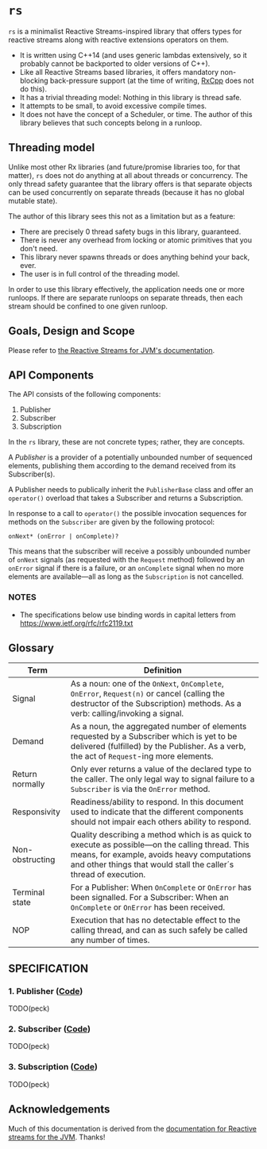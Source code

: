 # `rs`

`rs` is a minimalist Reactive Streams-inspired library that offers types for reactive streams along with reactive extensions operators on them.

* It is written using C++14 (and uses generic lambdas extensively, so it probably cannot be backported to older versions of C++).
* Like all Reactive Streams based libraries, it offers mandatory non-blocking back-pressure support (at the time of writing, [RxCpp](https://github.com/Reactive-Extensions/RxCpp) does not do this).
* It has a trivial threading model: Nothing in this library is thread safe.
* It attempts to be small, to avoid excessive compile times.
* It does not have the concept of a Scheduler, or time. The author of this library believes that such concepts belong in a runloop.


## Threading model

Unlike most other Rx libraries (and future/promise libraries too, for that matter), `rs` does not do anything at all about threads or concurrency. The only thread safety guarantee that the library offers is that separate objects can be used concurrently on separate threads (because it has no global mutable state).

The author of this library sees this not as a limitation but as a feature:

* There are precisely 0 thread safety bugs in this library, guaranteed.
* There is never any overhead from locking or atomic primitives that you don't need.
* This library never spawns threads or does anything behind your back, ever.
* The user is in full control of the threading model.

In order to use this library effectively, the application needs one or more runloops. If there are separate runloops on separate threads, then each stream should be confined to one given runloop.


## Goals, Design and Scope

Please refer to [the Reactive Streams for JVM's documentation](https://github.com/reactive-streams/reactive-streams-jvm#goals-design-and-scope).


## API Components

The API consists of the following components:

1. Publisher
2. Subscriber
3. Subscription

In the `rs` library, these are not concrete types; rather, they are concepts.

A *Publisher* is a provider of a potentially unbounded number of sequenced elements, publishing them according to the demand received from its Subscriber(s).

A Publisher needs to publically inherit the `PublisherBase` class and offer an
`operator()` overload that takes a Subscriber and returns a Subscription.

In response to a call to `operator()` the possible invocation sequences for methods on the `Subscriber` are given by the following protocol:

```
onNext* (onError | onComplete)?
```

This means that the subscriber will receive a possibly unbounded number of `onNext` signals (as requested with the `Request` method) followed by an `onError` signal if there is a failure, or an `onComplete` signal when no more elements are available—all as long as the `Subscription` is not cancelled.


### NOTES

- The specifications below use binding words in capital letters from https://www.ietf.org/rfc/rfc2119.txt


## Glossary

| Term                      | Definition                                                                                             |
| ------------------------- | ------------------------------------------------------------------------------------------------------ |
| <a name="term_signal">Signal</a> | As a noun: one of the `OnNext`, `OnComplete`, `OnError`, `Request(n)` or cancel (calling the destructor of the Subscription) methods. As a verb: calling/invoking a signal. |
| <a name="term_demand">Demand</a> | As a noun, the aggregated number of elements requested by a Subscriber which is yet to be delivered (fulfilled) by the Publisher. As a verb, the act of `Request`-ing more elements. |
| <a name="term_return_normally">Return normally</a> | Only ever returns a value of the declared type to the caller. The only legal way to signal failure to a `Subscriber` is via the `OnError` method.|
| <a name="term_responsivity">Responsivity</a> | Readiness/ability to respond. In this document used to indicate that the different components should not impair each others ability to respond. |
| <a name="term_non-obstructing">Non-obstructing</a> | Quality describing a method which is as quick to execute as possible—on the calling thread. This means, for example, avoids heavy computations and other things that would stall the caller´s thread of execution. |
| <a name="term_terminal_state">Terminal state</a> | For a Publisher: When `OnComplete` or `OnError` has been signalled. For a Subscriber: When an `OnComplete` or `OnError` has been received.|
| <a name="term_nop">NOP</a> | Execution that has no detectable effect to the calling thread, and can as such safely be called any number of times.|


## SPECIFICATION


### 1. Publisher ([Code](include/rs/publisher.h))

TODO(peck)


### 2. Subscriber ([Code](include/rs/subscriber.h))

TODO(peck)


### 3. Subscription ([Code](include/rs/subscription.h))

TODO(peck)



## Acknowledgements

Much of this documentation is derived from the [documentation for Reactive streams for the JVM](https://github.com/reactive-streams/reactive-streams-jvm). Thanks!

